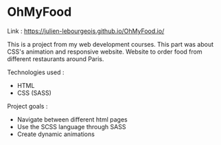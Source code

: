 # OhMyFood

Link : https://julien-lebourgeois.github.io/OhMyFood.io/

This is a project from my web development courses. This part was about CSS's animation and responsive website.
Website to order food from different restaurants around Paris.

Technologies used :

- HTML
- CSS (SASS)

Project goals :

- Navigate between different html pages
- Use the SCSS language through SASS
- Create dynamic animations
